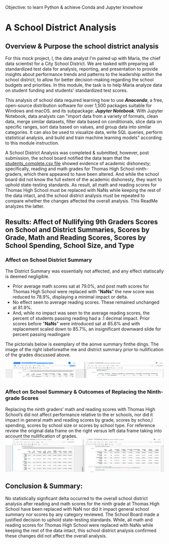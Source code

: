 Objective: to learn Python & achieve Conda and Jupyter knowhow
# A School District Analysis

## Overview & Purpose the school district analysis
For this mock project, I, the data analyst I'm paired up with Maria, the chief data scientist for a City School District.  We are tasked with preparing all standardized test data for analysis, reporting, and presentation to provide insights about performance trends and patterns to the leadership within the school district, to allow for better decision-making regarding the school budgets and priorities.  In this module, the task is to help Maria analyze data on student funding and students' standardized test scores.

This analysis of school data required learning how to use **_Anaconda_**, a free, open-source distribution software for over 1,500 packages suitable for Windows and macOS. and its subpackage: **_Jupyter Notebook_**.  With Jupyter Notebook, data analysts can "import data from a variety of formats, clean data, merge similar datasets, filter data based on conditionals, slice data on specific ranges, sort data based on values, and group data into similar categories. It can also be used to visualize data, write SQL queries, perform statistical analysis, and build and train machine learning models" according to this module instruction.

A School District Analysis was completed & submitted, however, post submission, the school board notified the data team that the [students_complete.csv file](https://github.com/Juligi/School_District_Analysis/blob/main/resources/schools_complete.csv) showed evidence of academic dishonesty; specifically, reading and math grades for Thomas High School ninth-graders, which there appeared to have been altered. And while the school board did not know the full extent of the academic dishonesty, they want to uphold state-testing standards.  As result, all math and reading scores for Thomas High School must be replaced with NaNs while keeping the rest of the data intact, and the school district analysis must be repeated to compare whether the changes affected the overall analysis.  This ReadMe analyzes the latter.

## Results: Affect of Nullifying 9th Graders Scores on School and District Summaries, Scores by Grade, Math and Reading Scores, Scores by School Spending, School Size, and Type

### Affect on School District Summary
The District Summary was essentially not affected, and any effect statiscally is deemed negligible.
*  Prior average math scores sat at 79.0%, and post math scores for Thomas High School were replaced with "**NaNs**" the new score was reduced to 78.9%, displaying a minimal impact or delta.
*  No effect seen to average reading scores.  These remained unchanged at 81.9%.
  * And, while no impact was seen to the average reading scores, the percent of students passing reading had a .1 decimal impact.  Prior scores before "**NaNs**" were introduced sat at 85.8% and with replacement scaled down to 85.7%, an insignificant downward slide for percent passing readingare
  
The pictorials below is exemplary of the aonve summary finthe dings. The image of the right isbeforeathe me and district summary prior to nullification of the grades discussed above.  

![image](https://github.com/Juligi/School_District_Analysis/blob/main/resources/image.png)

### Affect on School Summary & Outcomes of Replacing the Ninth-grade Scores

Replacing the ninth graders’ math and reading scores with Thomas High School’s did not affect performance relative to the er schools, nor did it impact in general math and reading scores by grade, scores by schoo,l spending, scores by school size or scores by school type. For reference review the original data frame on the right versus left data frame taking into account the nullification of grades.
![image](https://github.com/Juligi/School_District_Analysis/blob/main/resources/School%20Summary_Original%20vs%20Challenge.png)


## Conclusion & Summary: 
No statistically signficant delta occurred to the overall school district analysis after reading and math scores for the ninth grade at Thomas High School have been replaced with NaN nor did it impact general school summary nor scores by any category reviewed.  The School Board made a justified decision to uphold state-testing standards.  While, all math and reading scores for Thomas High School were replaced with NaNs while keeping the rest of the data intact, this school district analysis confirmed these changes did not affect the overall analysis.
